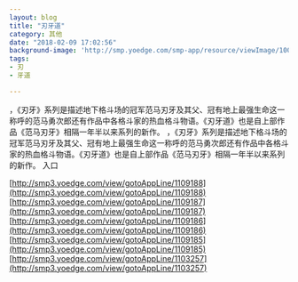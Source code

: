 ```yaml
---
layout: blog
title: "刃牙道"
category: 其他
date: "2018-02-09 17:02:56"
background-image: 'http://smp.yoedge.com/smp-app/resource/viewImage/1001733appline.png'
tags:
- 刃
- 牙道

---
```

，《刃牙》系列是描述地下格斗场的冠军范马刃牙及其父、冠有地上最强生命这一称呼的范马勇次郎还有作品中各格斗家的热血格斗物语。《刃牙道》也是自上部作品《范马刃牙》相隔一年半以来系列的新作。
，《刃牙》系列是描述地下格斗场的冠军范马刃牙及其父、冠有地上最强生命这一称呼的范马勇次郎还有作品中各格斗家的热血格斗物语。《刃牙道》也是自上部作品《范马刃牙》相隔一年半以来系列的新作。
入口

[http://smp3.yoedge.com/view/gotoAppLine/1109188](http://smp3.yoedge.com/view/gotoAppLine/1109188)
[http://smp3.yoedge.com/view/gotoAppLine/1109187](http://smp3.yoedge.com/view/gotoAppLine/1109187)
[http://smp3.yoedge.com/view/gotoAppLine/1109186](http://smp3.yoedge.com/view/gotoAppLine/1109186)
[http://smp3.yoedge.com/view/gotoAppLine/1109185](http://smp3.yoedge.com/view/gotoAppLine/1109185)
[http://smp3.yoedge.com/view/gotoAppLine/1103257](http://smp3.yoedge.com/view/gotoAppLine/1103257)

        
